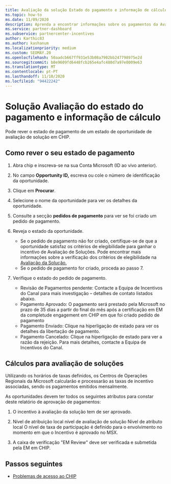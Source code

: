 ```yaml
---
title: Avaliação da solução Estado do pagamento e informação de cálculo
ms.topic: how-to
ms.date: 11/09/2020
description: Aprenda a encontrar informações sobre os pagamentos da Avaliação de Soluções.
ms.service: partner-dashboard
ms.subservice: partnercenter-incentives
author: Karthic83
ms.author: kashanum
ms.localizationpriority: medium
ms.custom: SEOMAY.20
ms.openlocfilehash: 50aadcb667ff931e53b08a7902bb247798975e2d
ms.sourcegitcommit: b8e9609fd6448fcb265e4afc480d7a97e8009e63
ms.translationtype: MT
ms.contentlocale: pt-PT
ms.lasthandoff: 11/10/2020
ms.locfileid: "94422242"
---
```

# <a name="solution-assessment-payment-status-and-calculation-info"></a>Solução Avaliação do estado do pagamento e informação de cálculo

Pode rever o estado de pagamento de um estado de oportunidade de avaliação de solução em CHIP. 

## <a name="how-to-review-your-payment-status"></a>Como rever o seu estado de pagamento

1. Abra chip e inscreva-se na sua Conta Microsoft (ID ao vivo anterior).
2. No campo **Opportunity ID,** escreva ou cole o número de identificação da oportunidade.
3. Clique em **Procurar**.
4. Selecione o nome da oportunidade para ver os detalhes da oportunidade.
5. Consulte a secção **pedidos de pagamento** para ver se foi criado um pedido de pagamento.
6. Reveja o estado da oportunidade.

    - Se o pedido de pagamento não for criado, certifique-se de que a oportunidade satisfaz os critérios de elegibilidade para ganhar o incentivo de Avaliação de Soluções. Pode encontrar mais informações sobre a verificação dos critérios de elegibilidade na [Avaliação da Solução.](chip-solution-assessment.md)
    - Se o pedido de pagamento for criado, proceda ao passo 7.
7. Verifique o estado do pedido de pagamento.

    - Revisão de Pagamentos pendente: Contacte a Equipa de Incentivos do Canal para mais investigação – detalhes de contato listados abaixo.
    - Pagamento Aprovado: O pagamento será prestado pela Microsoft no prazo de 35 dias a partir do final do mês após a certificação em EM da completude engagement em CHIP em que foi criado pedido de pagamento
    -  Pagamento Enviado: Clique na hiperligação de estado para ver os detalhes da libertação de pagamento.
    - Pagamento Cancelado: Clique na hiperligação de estado para ver a razão da rejeição. Para mais detalhes, contacte a Equipa de Incentivos do Canal.

## <a name="calculations-for-solutions-assessment"></a>Cálculos para avaliação de soluções

Utilizando os horários de taxas definidos, os Centros de Operações Regionais da Microsoft calcularão e processarão as taxas de incentivo associadas, sendo os pagamentos emitidos mensalmente.

As oportunidades devem ter todos os seguintes atributos para constar deste relatório de aprovação de pagamentos:

1. O incentivo à avaliação da solução tem de ser aprovado.

1. Nível de atribuição local nível de avaliação de solução Nível de atributo local O nível de taxa de participação é definido para o envolvimento no momento em que o Incentivo é aprovado no MSX.
 
1. A caixa de verificação "EM Review" deve ser verificada e submetida pela EM em CHIP.

## <a name="next-steps"></a>Passos seguintes

- [Problemas de acesso ao CHIP](chip-access-trouble.md) 
